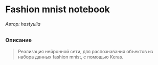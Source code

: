 # Fashion mnist notebook
###### Автор: hastyulia
### Описание
> Реализация нейронной сети, для распознавания объектов из набора данных fashion mnist, с помощью Keras.

    
